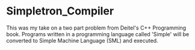 # Simpletron_Compiler
This was my take on a two part problem from Deitel's C++ Programming book. Programs written in a programming language called 'Simple' will be converted to Simple Machine Language (SML) and executed.
